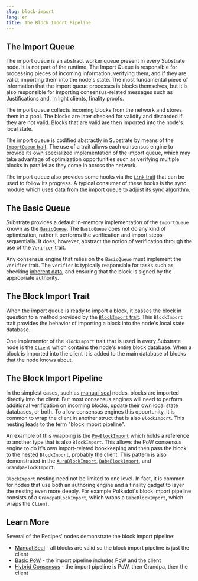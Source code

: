 ```yaml
---
slug: block-import
lang: en
title: The Block Import Pipeline
---
```


## The Import Queue

The import queue is an abstract worker queue present in every Substrate node. It is not part of the
runtime. The Import Queue is responsible for processing pieces of incoming information, verifying
them, and if they are valid, importing them into the node's state. The most fundamental piece of
information that the import queue processes is blocks themselves, but it is also responsible for
importing consensus-related messages such as Justifications and, in light clients, finality proofs.

The import queue collects incoming blocks from the network and stores them in a pool. The blocks are
later checked for validity and discarded if they are not valid. Blocks that are valid are then
imported into the node's local state.

The import queue is codified abstractly in Substrate by means of the
[`ImportQueue` trait](https://substrate.dev/rustdocs/v2.0.0-alpha.8/sp_consensus/import_queue/trait.ImportQueue.html).
The use of a trait allows each consensus engine to provide its own specialized implementation of the
import queue, which may take advantage of optimization opportunities such as verifying multiple
blocks in parallel as they come in across the network.

The import queue also provides some hooks via the
[`Link` trait](https://crates.parity.io/sp_consensus/import_queue/trait.Link.html) that can be used
to follow its progress. A typical consumer of these hooks is the sync module which uses data from
the import queue to adjust its sync algorithm.

## The Basic Queue

Substrate provides a default in-memory implementation of the `ImportQueue` known as the
[`BasicQueue`](https://substrate.dev/rustdocs/v2.0.0-alpha.8/sp_consensus/import_queue/struct.BasicQueue.html).
The `BasicQueue` does not do any kind of optimization, rather it performs the verification and
import steps sequentially. It does, however, abstract the notion of verification through the use of
the
[`Verifier`](https://substrate.dev/rustdocs/v2.0.0-alpha.8/sp_consensus/import_queue/trait.Verifier.html)
trait.

Any consensus engine that relies on the `BasicQueue` must implement the `Verifier` trait. The
`Verifier` is typically responsible for tasks such as checking
[inherent data](https://www.substrate.io/kb/learn-substrate/extrinsics#inherents), and ensuring that
the block is signed by the appropriate authority.

## The Block Import Trait

When the import queue is ready to import a block, it passes the block in question to a method
provided by the
[`BlockImport` trait](https://substrate.dev/rustdocs/v2.0.0-alpha.8/sp_consensus/block_import/trait.BlockImport.html).
This `BlockImport` trait provides the behavior of importing a block into the node's local state
database.

One implementor of the `BlockImport` trait that is used in every Substrate node is the
[`Client`](https://substrate.dev/rustdocs/v2.0.0-alpha.8/sc_service/client/index.html) which
contains the node's entire block database. When a block is imported into the client it is added to
the main database of blocks that the node knows about.

## The Block Import Pipeline

In the simplest cases, such as
[manual-seal](https://substrate.dev/rustdocs/v2.0.0-alpha.8/sc_consensus_manual_seal/index.html)
nodes, blocks are imported directly into the client. But most consensus engines will need to perform
additional verification on incoming blocks, update their own local state databases, or both. To
allow consensus engines this opportunity, it is common to wrap the client in another struct that is
also `BlockImport`. This nesting leads to the term "block import pipeline".

An example of this wrapping is the
[`PowBlockImport`](https://substrate.dev/rustdocs/v2.0.0-alpha.8/sc_consensus_pow/struct.PowBlockImport.html)
which holds a reference to another type that is also `BlockImport`. This allows the PoW consensus
engine to do it's own import-related bookkeeping and then pass the block to the nested
`BlockImport`, probably the client. This pattern is also demonstrated in the
[`AuraBlockImport`](https://substrate.dev/rustdocs/v2.0.0-alpha.8/sc_consensus_aura/struct.AuraBlockImport.html),
[`BabeBlockImport`](https://substrate.dev/rustdocs/v2.0.0-alpha.8/sc_consensus_babe/struct.BabeBlockImport.html),
and `GrandpaBlockImport`.

`BlockImport` nesting need not be limited to one level. In fact, it is common for nodes that use
both an authoring engine and a finality gadget to layer the nesting even more deeply. For example
Polkadot's block import pipeline consists of a `GrandpaBlockImport`, which wraps a `BabeBlockImport`,
which wraps the `Client`.

## Learn More

Several of the Recipes' nodes demonstrate the block import pipeline:

- [Manual Seal](https://substrate.dev/recipes/3-entrees/manual-seal.html) - all blocks are valid so
  the block import pipeline is just the client
- [Basic PoW](https://substrate.dev/recipes/3-entrees/basic-pow.html) - the import pipeline includes
  PoW and the client
- [Hybrid Consensus](https://substrate.dev/recipes/3-entrees/hybrid-consensus.html) - the import
  pipeline is PoW, then Grandpa, then the client
